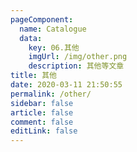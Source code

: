 ```yaml
---
pageComponent: 
  name: Catalogue
  data: 
    key: 06.其他
    imgUrl: /img/other.png
    description: 其他等文章
title: 其他
date: 2020-03-11 21:50:55
permalink: /other/
sidebar: false
article: false
comment: false
editLink: false
---
```

